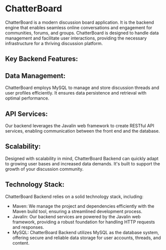 # ChatterBoard
ChatterBoard is a modern discussion board application. It is the backend engine that enables seamless online conversations and engagement for communities, forums, and groups. ChatterBoard is designed to handle data management and facilitate user interactions, providing the necessary infrastructure for a thriving discussion platform.

## Key Backend Features:

## Data Management: 
ChatterBoard employs MySQL to manage and store discussion threads and user profiles efficiently. It ensures data persistence and retrieval with optimal performance.

## API Services: 
Our backend leverages the Javalin web framework to create RESTful API services, enabling communication between the front end and the database. 

## Scalability: 
Designed with scalability in mind, ChatterBoard Backend can quickly adapt to growing user bases and increased data demands. It's built to support the growth of your discussion community.

## Technology Stack:
ChatterBoard Backend relies on a solid technology stack, including:
- Maven: We manage the project and dependencies efficiently with the Maven build tool, ensuring a streamlined development process.
- Javalin: Our backend services are powered by the Javalin web framework, providing a robust foundation for handling HTTP requests and responses.
- MySQL: ChatterBoard Backend utilizes MySQL as the database system, offering secure and reliable data storage for user accounts, threads, and content.
